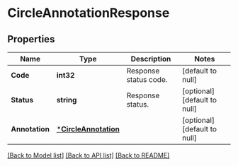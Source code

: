 # CircleAnnotationResponse

## Properties
Name | Type | Description | Notes
------------ | ------------- | ------------- | -------------
**Code** | **int32** | Response status code. | [default to null]
**Status** | **string** | Response status. | [optional] [default to null]
**Annotation** | [***CircleAnnotation**](CircleAnnotation.md) |  | [optional] [default to null]

[[Back to Model list]](../README.md#documentation-for-models) [[Back to API list]](../README.md#documentation-for-api-endpoints) [[Back to README]](../README.md)


